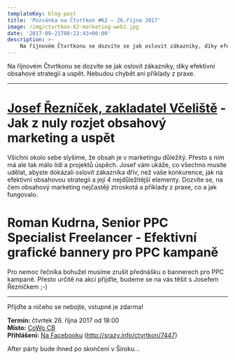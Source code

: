 ```yaml
---
templateKey: blog-post
title: 'Pozvánka na Čtvrtkon #62 – 26.října 2017'
image: /img/ctvrtkon-62-marketing-web1.jpg
date: '2017-09-21T08:22:43+00:00'
description: >-
    Na říjnovém Čtvrtkonu se dozvíte se jak oslovit zákazníky, díky efektivní obsahové strategii a uspět. Nebudou chybět ani příklady z praxe.Josef Řezníček, zakladatel VčelištěTéma: Jak...
---
```

Na říjnovém Čtvrtkonu se dozvíte se jak oslovit zákazníky, díky efektivní obsahové strategii a uspět. Nebudou chybět ani příklady z praxe.

---

# [Josef Řezníček, zakladatel Včeliště](https://vceliste.cz/) - Jak z nuly rozjet obsahový marketing a uspět  
Všichni okolo sebe slyšíme, že obsah je v marketingu důležitý. Přesto s ním má ale tak málo lidí a projektů úspěch. Josef vám ukáže, co všechno musíte udělat, abyste dokázali oslovit zákazníka dřív, než vaše konkurence, jak na efektivní obsahovou strategii a její 4 nejdůležitější elementy. Dozvíte se, na čem obsahový marketing nejčastěji ztroskotá a příklady z praxe, co a jak fungovalo.

# Roman Kudrna, Senior PPC Specialist Freelancer - Efektivní grafické bannery pro PPC kampaně  
Pro nemoc řečníka bohužel musíme zrušit přednášku o bannerech pro PPC kampaně. Přesto určitě na akci přijďte, budeme se na vás těšit s Josefem Řezníčkem ;-)

---

Přijďte a ničeho se nebojte, vstupné je zdarma!

**Termín:** čtvrtek 26. října 2017 od 18:00  
**Místo:** [CoWo CB](https://www.cowocb.cz)  
**Přihlášení:** [Na Facebooku](https://www.facebook.com/events/118631825456249/) (http://srazy.info/ctvrtkon/7447)

After párty bude ihned po skončení v Široku…